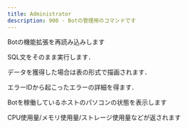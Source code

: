 ```yaml
---
title: Administrator
description: 900 - Botの管理用のコマンドです
---
```


<command 
name="reload"
:roles="[{name: 'Bot管理者', color: 'red'}]"
:usages="['k:reload']">
<div>

Botの機能拡張を再読み込みします

</div>
</command>

<command 
name="sql"
:roles="[{name: 'Bot管理者', color: 'red'}]"
:usages="[
  'k:sql SELECT * FROM guild;',
]">
<div>

SQL文をそのまま実行します．

データを獲得した場合は表の形式で描画されます．

</div>
</command>

<command 
name="error_log"
:aliases="['e']"
:roles="[{name: 'Bot管理者', color: 'red'}]"
:usages="[
  'k:error_log 91527c8535f12e9ef001447d',
  'k:e 91527c8535f12e9ef001447d',
]">
<div>

エラーIDから起こったエラーの詳細を得ます．

</div>
</command>

<command 
name="status"
:roles="[{name: 'Bot管理者', color: 'red'}]"
:usages="[
  'k:status',
]">
<div>

Botを稼働しているホストのパソコンの状態を表示します

CPU使用量/メモリ使用量/ストレージ使用量などが返されます

</div>
</command>
